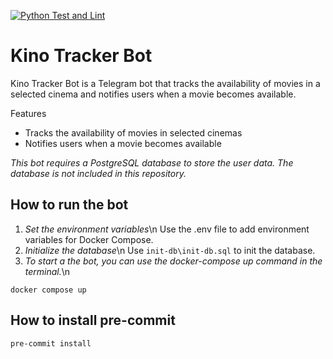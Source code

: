 [![Python Test and Lint](https://github.com/dsaad68/kino-checker/actions/workflows/main.yml/badge.svg)](https://github.com/dsaad68/kino-checker/actions/workflows/main.yml)
# Kino Tracker Bot

Kino Tracker Bot is a Telegram bot that tracks the availability of movies in a selected cinema and notifies users when a movie becomes available.

Features
* Tracks the availability of movies in selected cinemas
* Notifies users when a movie becomes available

*This bot requires a PostgreSQL database to store the user data. The database is not included in this repository.*

## How to run the bot

1. *Set the environment variables*\n
Use the .env file to add environment variables for Docker Compose.
2. *Initialize the database*\n
Use `init-db\init-db.sql` to init the database.
3. *To start a the bot, you can use the docker-compose up command in the terminal.*\n
```shell
docker compose up
```

## How to install pre-commit

```sh
pre-commit install
```
